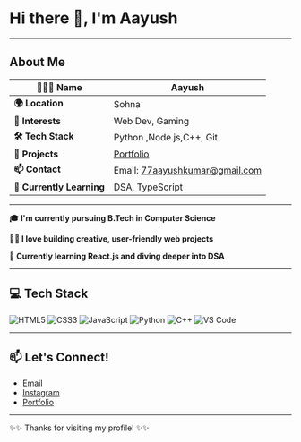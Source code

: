 # Hi there 👋, I'm **Aayush**  

  ---

## About Me 

| **🧑🏻‍💻 Name**            | Aayush                           |
|---------------------------|----------------------------------|
| **🌍 Location**           | Sohna                            |
| **🎯 Interests**          | Web Dev, Gaming                  |
| **🛠️ Tech Stack**         | Python ,Node.js,C++, Git |
| **🚀 Projects**           | [Portfolio](https://aayushporfolioo.netlify.app) |
| **📫 Contact**            | Email: [77aayushkumar@gmail.com](mailto:77aayushkumar@gmail.com) |
| **🧠 Currently Learning** | DSA, TypeScript                  |

---

**🎓 I'm currently pursuing B.Tech in Computer Science**

**👨‍💻 I love building creative, user-friendly web projects**

**🌱 Currently learning React.js and diving deeper into DSA**


---

## 💻 Tech Stack

![HTML5](https://img.shields.io/badge/-HTML5-E34F26?style=for-the-badge&logo=html5&logoColor=white)
![CSS3](https://img.shields.io/badge/-CSS3-1572B6?style=for-the-badge&logo=css3)
![JavaScript](https://img.shields.io/badge/-JavaScript-F7DF1E?style=for-the-badge&logo=javascript&logoColor=black)
![Python](https://img.shields.io/badge/-Python-3776AB?style=for-the-badge&logo=python&logoColor=white)
![C++](https://img.shields.io/badge/-C++-00599C?style=for-the-badge&logo=cplusplus)
![VS Code](https://img.shields.io/badge/-VS%20Code-007ACC?style=for-the-badge&logo=visual-studio-code)



---

## 📫 Let's Connect!

- [Email](mailto:77aayushkumar@gmail.com)
- [Instagram](https://instagram.com/aa.yush_777)
- [Portfolio](https://aayushporfolioo.netlify.app)

---

  ✨✨ Thanks for visiting my profile! ✨✨
